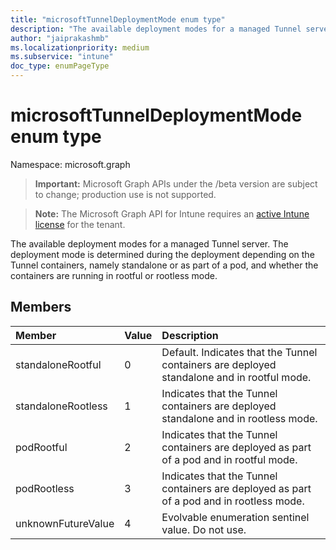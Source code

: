 ```yaml
---
title: "microsoftTunnelDeploymentMode enum type"
description: "The available deployment modes for a managed Tunnel server. The deployment mode is determined during the deployment depending on the Tunnel containers, namely standalone or as part of a pod, and whether the containers are running in rootful or rootless mode."
author: "jaiprakashmb"
ms.localizationpriority: medium
ms.subservice: "intune"
doc_type: enumPageType
---
```


# microsoftTunnelDeploymentMode enum type

Namespace: microsoft.graph

> **Important:** Microsoft Graph APIs under the /beta version are subject to change; production use is not supported.

> **Note:** The Microsoft Graph API for Intune requires an [active Intune license](https://go.microsoft.com/fwlink/?linkid=839381) for the tenant.

The available deployment modes for a managed Tunnel server. The deployment mode is determined during the deployment depending on the Tunnel containers, namely standalone or as part of a pod, and whether the containers are running in rootful or rootless mode.

## Members
|Member|Value|Description|
|:---|:---|:---|
|standaloneRootful|0|Default. Indicates that the Tunnel containers are deployed standalone and in rootful mode.|
|standaloneRootless|1|Indicates that the Tunnel containers are deployed standalone and in rootless mode.|
|podRootful|2|Indicates that the Tunnel containers are deployed as part of a pod and in rootful mode.|
|podRootless|3|Indicates that the Tunnel containers are deployed as part of a pod and in rootless mode.|
|unknownFutureValue|4|Evolvable enumeration sentinel value. Do not use.|
